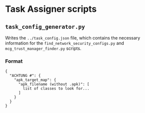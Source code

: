 # Task Assigner scripts

## `task_config_generator.py`

Writes the `../task_config.json` file, which contains the necessary information for the `find_network_security_configs.py` and `mcg_trust_manager_finder.py` scripts.

### Format
```
{
  "ACHTUNG #": {
    "apk_target_map": {
      "apk_filename (without .apk)": [
        list of classes to look for...
      ]
    }
  }
}
```
